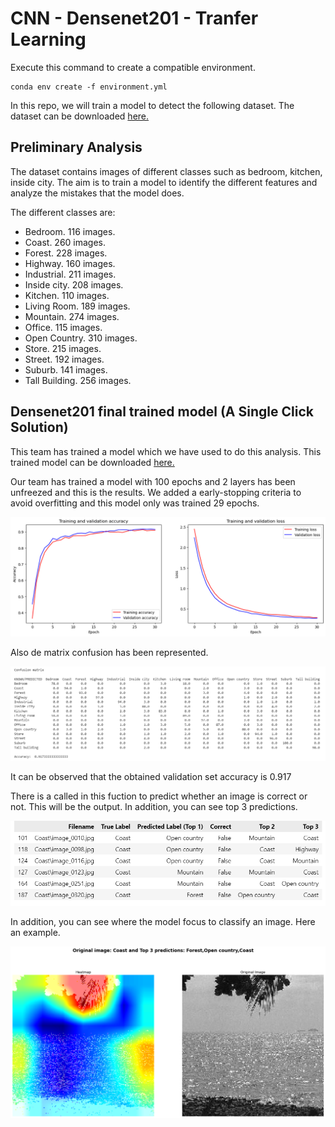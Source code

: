 # CNN - Densenet201 - Tranfer Learning

Execute this command to create a compatible environment.

```
conda env create -f environment.yml
```

In this repo, we will train a model to detect the following dataset.
The dataset can be downloaded [here.](https://drive.google.com/file/d/1JqXu1tSejWrwESAU_V5pYBw3PMdK2-yA/view?usp=sharing "Click here")

## Preliminary Analysis

The dataset contains images of different classes such as bedroom, kitchen, inside city. The aim is to train a model to identify the different features and analyze the mistakes that the model does.

The different classes are:

* Bedroom. 116 images.    
* Coast. 260 images.      
* Forest. 228 images.
* Highway. 160 images.
* Industrial. 211 images.
* Inside city. 208 images.
* Kitchen. 110 images.
* Living Room. 189 images.
* Mountain. 274 images.
* Office. 115 images.
* Open Country. 310 images.
* Store. 215 images. 
* Street. 192 images.
* Suburb. 141 images.
* Tall Building. 256 images.


## Densenet201 final trained model (A Single Click Solution)

This team has trained a model which we have used to do this analysis. This trained model can be downloaded [here. ](https://drive.google.com/drive/folders/1Km1B9xPj4ra8YBGugduULftw7rYzmVIZ?usp=sharing "Click here")

Our team has trained a model with 100 epochs and 2 layers has been unfreezed and this is the results. We added a early-stopping criteria to avoid overfitting and this model only was trained 29 epochs.

![alt text](Image/output.png "Results")

Also de matrix confusion has been represented.

![alt text](Image/cm.png "Results")

It can be observed that the obtained validation set accuracy is 0.917

There is a called in this fuction to predict whether an image is correct or not. This will be the output. In addition, you can see top 3 predictions.

![alt text](Image/tabla_im.png "Results")

In addition, you can see where the model focus to classify an image. Here an example.

![alt text](Image/image1.png "Results")


